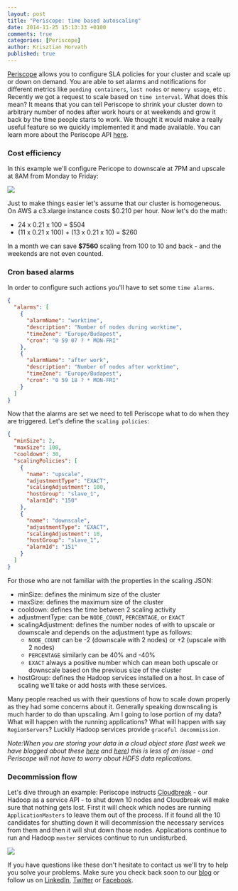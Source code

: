 ```yaml
---
layout: post
title: "Periscope: time based autoscaling"
date: 2014-11-25 15:13:33 +0100
comments: true
categories: [Periscope]
author: Krisztian Horvath
published: true
---
```


[Periscope](http://blog.sequenceiq.com/blog/2014/08/27/announcing-periscope/) allows you to configure SLA policies for your cluster
and scale up or down on demand. You are able to set alarms and notifications for different metrics like `pending containers`,
`lost nodes` or `memory usage`, etc . Recently we got a request to scale based on `time interval`. What does this mean? It means that you can tell
Periscope to shrink your cluster down to arbitrary number of nodes after work hours or at weekends and grow it back by the time people starts to work. We thought it would make a really useful feature so we quickly implemented it and made available. You can learn more about the Periscope API [here](http://docs.periscope.apiary.io/).

### Cost efficiency

In this example we'll configure Pericope to downscale at 7PM and upscale at 8AM from Monday to Friday:

![](https://raw.githubusercontent.com/sequenceiq/sequenceiq-samples/master/images/dowscale_diagram.png)

Just to make things easier let's assume that our cluster is homogeneous. On AWS a c3.xlarge instance costs $0.210 per hour.
Now let's do the math:

 * 24 x 0.21 x 100                      = $504
 * (11 x 0.21 x 100) + (13 x 0.21 x 10) = $260

In a month we can save **$7560** scaling from 100 to 10 and back - and the weekends are not even counted.

<!--more-->

### Cron based alarms

In order to configure such actions you'll have to set some `time alarms`.

```json
{
  "alarms": [
    {
      "alarmName": "worktime",
      "description": "Number of nodes during worktime",
      "timeZone": "Europe/Budapest",
      "cron": "0 59 07 ? * MON-FRI"
    },
    {
      "alarmName": "after work",
      "description": "Number of nodes after worktime",
      "timeZone": "Europe/Budapest",
      "cron": "0 59 18 ? * MON-FRI"
    }
  ]
}
```

Now that the alarms are set we need to tell Periscope what to do when they are triggered. Let's define the `scaling policies`:

```json
{
  "minSize": 2,
  "maxSize": 100,
  "cooldown": 30,
  "scalingPolicies": [
    {
      "name": "upscale",
      "adjustmentType": "EXACT",
      "scalingAdjustment": 100,
      "hostGroup": "slave_1",
      "alarmId": "150"
    },
    {
      "name": "downscale",
      "adjustmentType": "EXACT",
      "scalingAdjustment": 10,
      "hostGroup": "slave_1",
      "alarmId": "151"
    }
  ]
}
```
For those who are not familiar with the properties in the scaling JSON:

 * minSize: defines the minimum size of the cluster
 * maxSize: defines the maximum size of the cluster
 * cooldown: defines the time between 2 scaling activity
 * adjustmentType: can be `NODE_COUNT`, `PERCENTAGE`, or `EXACT`
 * scalingAdjustment: defines the number nodes of with to upscale or downscale and depends on the adjustment type as follows:
   * `NODE_COUNT` can be -2 (downscale with 2 nodes) or +2 (upscale with 2 nodes)
   * `PERCENTAGE` similarly can be 40% and -40%
   * `EXACT` always a positive number which can mean both upscale or downscale based on the previous size of the cluster
 * hostGroup: defines the Hadoop services installed on a host. In case of scaling we'll take or add hosts with these services.

Many people reached us with their questions of how to scale down properly as they had some concerns about it.
Generally speaking downscaling is much harder to do than upscaling. Am I going to lose portion of my data? What will happen with the running applications? What will happen with say `RegionServers`? Luckily Hadoop services provide `graceful decommission`.

_Note:When you are storing your data in a cloud object store (last week we have blogged about these [here](http://blog.sequenceiq.com/blog/2014/10/28/datalake-cloudbreak/) and [here](http://blog.sequenceiq.com/blog/2014/11/17/datalake-cloudbreak-2/)) this is less of an issue - and Periscope will not have to worry about HDFS data replications._


### Decommission flow

Let's dive through an example: Periscope instructs [Cloudbreak](http://blog.sequenceiq.com/blog/2014/07/18/announcing-cloudbreak/) - our
Hadoop as a service API - to shut down 10 nodes and Cloudbreak will make sure that nothing gets lost. First it will check which nodes are running `ApplicationMasters` to leave them out of the process. If it found all the 10 candidates for shutting down
it will decommission the necessary services from them and then it will shut down those nodes. Applications continue to run and Hadoop `master` services continue to run undisturbed.

![](https://raw.githubusercontent.com/sequenceiq/sequenceiq-samples/master/images/downscale_sequence.png)

If you have questions like these don't hesitate to contact us we'll try to help you solve your problems.
Make sure you check back soon to our [blog](http://blog.sequenceiq.com/) or follow us
on [LinkedIn](https://www.linkedin.com/company/sequenceiq/), [Twitter](https://twitter.com/sequenceiq) or [Facebook](https://www.facebook).
